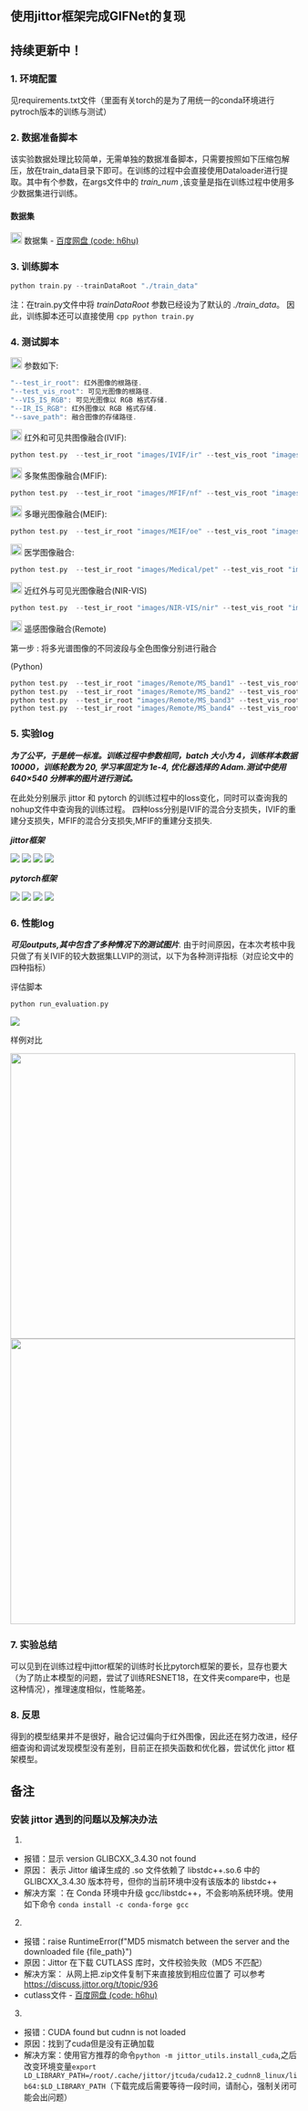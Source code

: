 ## 使用jittor框架完成GIFNet的复现
## 持续更新中！

### 1. 环境配置
见requirements.txt文件（里面有关torch的是为了用统一的conda环境进行pytroch版本的训练与测试）

### 2. 数据准备脚本
该实验数据处理比较简单，无需单独的数据准备脚本，只需要按照如下压缩包解压，放在train_data目录下即可。在训练的过程中会直接使用Dataloader进行提取。其中有个参数，在args文件中的 *train_num* ,该变量是指在训练过程中使用多少数据集进行训练。
#### 数据集
<img width="20" src="images/dataset1.png">      数据集 - [百度网盘 (code: h6hu)](https://pan.baidu.com/s/1AR5rFQXmK9FSkUUFg77nHg?pwd=h6hu)

### 3. 训练脚本
```cpp
python train.py --trainDataRoot "./train_data"
```
注：在train.py文件中将 *trainDataRoot* 参数已经设为了默认的 *./train_data*。
因此，训练脚本还可以直接使用
    ```cpp
    python train.py
    ```

### 4. 测试脚本

<img width="20" src="images/set1.png"> 参数如下:

```cpp
"--test_ir_root": 红外图像的根路径.
"--test_vis_root": 可见光图像的根路径.
"--VIS_IS_RGB": 可见光图像以 RGB 格式存储.
"--IR_IS_RGB": 红外图像以 RGB 格式存储.
"--save_path": 融合图像的存储路径.
```

<img width="20" src="images/task.png"> 红外和可见共图像融合(IVIF):

```cpp
python test.py  --test_ir_root "images/IVIF/ir" --test_vis_root "images/IVIF/vis" --save_path "./outputs/outputsIVIF/jittor" --VIS_IS_RGB 
```

<img width="20" src="images/task.png"> 多聚焦图像融合(MFIF):

```cpp
python test.py  --test_ir_root "images/MFIF/nf" --test_vis_root "images/MFIF/ff" --save_path "./outputs/outputsMFIF/jittor" --IR_IS_RGB --VIS_IS_RGB
```

<img width="20" src="images/task.png"> 多曝光图像融合(MEIF):

```cpp
python test.py  --test_ir_root "images/MEIF/oe" --test_vis_root "images/MEIF/ue" --save_path "./outputs/outputsMEIF/jittor" --IR_IS_RGB --VIS_IS_RGB 
```

<img width="20" src="images/task.png"> 医学图像融合:

```cpp
python test.py  --test_ir_root "images/Medical/pet" --test_vis_root "images/Medical/mri" --save_path "./outputs/outputsMedical/jittor" --IR_IS_RGB
```

<img width="20" src="images/task.png"> 近红外与可见光图像融合(NIR-VIS)

```cpp
python test.py  --test_ir_root "images/NIR-VIS/nir" --test_vis_root "images/NIR-VIS/vis" --save_path "./outputs/outputsNIR-VIS/jittor" --VIS_IS_RGB
```

<img width="20" src="images/task.png"> 遥感图像融合(Remote)

第一步 : 将多光谱图像的不同波段与全色图像分别进行融合

(Python)
```cpp
python test.py  --test_ir_root "images/Remote/MS_band1" --test_vis_root "images/Remote/PAN" --save_path "./outputs/Remote/outputsRemoteBand1/jittor"
python test.py  --test_ir_root "images/Remote/MS_band2" --test_vis_root "images/Remote/PAN" --save_path "./outputs/Remote/outputsRemoteBand2/jittor"
python test.py  --test_ir_root "images/Remote/MS_band3" --test_vis_root "images/Remote/PAN" --save_path "./outputs/Remote/outputsRemoteBand3/jittor"
python test.py  --test_ir_root "images/Remote/MS_band4" --test_vis_root "images/Remote/PAN" --save_path "./outputs/Remote/outputsRemoteBand4/jittor"
```
### 5. 实验log
**_为了公平，于是统一标准。训练过程中参数相同，batch 大小为 4，训练样本数据 10000，训练轮数为 20, 学习率固定为 1e-4, 优化器选择的 Adam.测试中使用 640×540 分辨率的图片进行测试。_**

在此处分别展示 jittor 和 pytorch 的训练过程中的loss变化，同时可以查询我的nohup文件中查询我的训练过程。
四种loss分别是IVIF的混合分支损失，IVIF的重建分支损失，MFIF的混合分支损失,MFIF的重建分支损失.

**_jittor框架_**

<img  src="losspng/jittor/item1_com_loss.png">
<img  src="losspng/jittor/item1_spe_loss.png">
<img  src="losspng/jittor/item2_com_loss.png">
<img  src="losspng/jittor/item2_spe_loss.png">

**_pytorch框架_**

<img  src="losspng/pytorch/item1_com_loss.png">
<img  src="losspng/pytorch/item1_spe_loss.png">
<img  src="losspng/pytorch/item2_com_loss.png">
<img  src="losspng/pytorch/item2_spe_loss.png">

### 6. 性能log
**_可见outputs,其中包含了多种情况下的测试图片_**.
由于时间原因，在本次考核中我只做了有关IVIF的较大数据集LLVIP的测试，以下为各种测评指标（对应论文中的四种指标）

评估脚本
```cpp
python run_evaluation.py
```
<img  src="model_comparison_table.png">

样例对比

<img width="500" src="outputs/outputsIVIF/jittor/190212.jpg">
<img  width="500"src="outputs/outputsIVIF/pytorch/190212.jpg">

### 7. 实验总结
可以见到在训练过程中jittor框架的训练时长比pytorch框架的要长，显存也要大（为了防止本模型的问题，尝试了训练RESNET18，在文件夹compare中，也是这种情况），推理速度相似，性能略差。

### 8. 反思
得到的模型结果并不是很好，融合记过偏向于红外图像，因此还在努力改进，经仔细查询和调试发现模型没有差别，目前正在损失函数和优化器，尝试优化 jittor 框架模型。

## 备注
### 安装 jittor 遇到的问题以及解决办法
1. 
 - 报错：显示  version GLIBCXX_3.4.30 not found  
 - 原因： 表示 Jittor 编译生成的 .so 文件依赖了 libstdc++.so.6 中的 GLIBCXX_3.4.30 版本符号，但你的当前环境中没有该版本的 libstdc++
 - 解决方案 ：在 Conda 环境中升级 gcc/libstdc++，不会影响系统环境。使用如下命令 `conda install -c conda-forge gcc`
2. 
 - 报错：raise RuntimeError(f"MD5 mismatch between the server and the downloaded file {file_path}")
 - 原因：Jittor 在下载 CUTLASS 库时，文件校验失败（MD5 不匹配）
 - 解决方案： 从网上把.zip文件复制下来直接放到相应位置了 可以参考 https://discuss.jittor.org/t/topic/936
  - cutlass文件 - [百度网盘 (code: h6hu)](https://pan.baidu.com/s/1AR5rFQXmK9FSkUUFg77nHg?pwd=h6hu)
 3.
 - 报错：CUDA found but cudnn is not loaded
 - 原因：找到了cuda但是没有正确加载
 - 解决方案：使用官方推荐的命令`python -m jittor_utils.install_cuda`,之后改变环境变量`export LD_LIBRARY_PATH=/root/.cache/jittor/jtcuda/cuda12.2_cudnn8_linux/lib64:$LD_LIBRARY_PATH`（下载完成后需要等待一段时间，请耐心，强制关闭可能会出问题）

